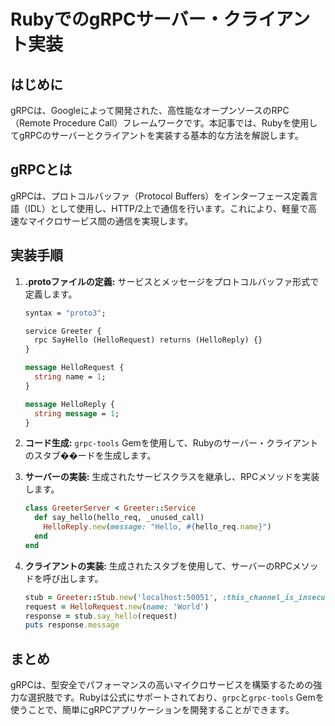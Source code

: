# RubyでのgRPCサーバー・クライアント実装

## はじめに
gRPCは、Googleによって開発された、高性能なオープンソースのRPC（Remote Procedure Call）フレームワークです。本記事では、Rubyを使用してgRPCのサーバーとクライアントを実装する基本的な方法を解説します。

## gRPCとは
gRPCは、プロトコルバッファ（Protocol Buffers）をインターフェース定義言語（IDL）として使用し、HTTP/2上で通信を行います。これにより、軽量で高速なマイクロサービス間の通信を実現します。

## 実装手順
1.  **.protoファイルの定義:**
    サービスとメッセージをプロトコルバッファ形式で定義します。

    ```protobuf
    syntax = "proto3";

    service Greeter {
      rpc SayHello (HelloRequest) returns (HelloReply) {}
    }

    message HelloRequest {
      string name = 1;
    }

    message HelloReply {
      string message = 1;
    }
    ```

2.  **コード生成:**
    `grpc-tools` Gemを使用して、Rubyのサーバー・クライアントのスタブ��ードを生成します。

3.  **サーバーの実装:**
    生成されたサービスクラスを継承し、RPCメソッドを実装します。

    ```ruby
    class GreeterServer < Greeter::Service
      def say_hello(hello_req, _unused_call)
        HelloReply.new(message: "Hello, #{hello_req.name}")
      end
    end
    ```

4.  **クライアントの実装:**
    生成されたスタブを使用して、サーバーのRPCメソッドを呼び出します。

    ```ruby
    stub = Greeter::Stub.new('localhost:50051', :this_channel_is_insecure)
    request = HelloRequest.new(name: 'World')
    response = stub.say_hello(request)
    puts response.message
    ```

## まとめ
gRPCは、型安全でパフォーマンスの高いマイクロサービスを構築するための強力な選択肢です。Rubyは公式にサポートされており、`grpc`と`grpc-tools` Gemを使うことで、簡単にgRPCアプリケーションを開発することができます。
